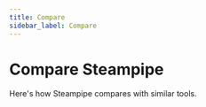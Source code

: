 ```yaml
---
title: Compare
sidebar_label: Compare
---
```


# Compare Steampipe

Here's how Steampipe compares with similar tools.